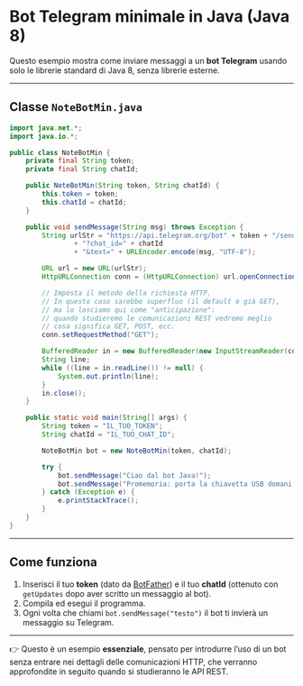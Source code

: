 # Bot Telegram minimale in Java (Java 8)

Questo esempio mostra come inviare messaggi a un **bot Telegram** usando solo le librerie standard di Java 8, senza librerie esterne.

---

## Classe `NoteBotMin.java`

```java
import java.net.*;
import java.io.*;

public class NoteBotMin {
    private final String token;
    private final String chatId;

    public NoteBotMin(String token, String chatId) {
        this.token = token;
        this.chatId = chatId;
    }

    public void sendMessage(String msg) throws Exception {
        String urlStr = "https://api.telegram.org/bot" + token + "/sendMessage"
                + "?chat_id=" + chatId
                + "&text=" + URLEncoder.encode(msg, "UTF-8");

        URL url = new URL(urlStr);
        HttpURLConnection conn = (HttpURLConnection) url.openConnection();

        // Imposta il metodo della richiesta HTTP.
        // In questo caso sarebbe superfluo (il default è già GET),
        // ma lo lasciamo qui come "anticipazione":
        // quando studieremo le comunicazioni REST vedremo meglio
        // cosa significa GET, POST, ecc.
        conn.setRequestMethod("GET");

        BufferedReader in = new BufferedReader(new InputStreamReader(conn.getInputStream()));
        String line;
        while ((line = in.readLine()) != null) {
            System.out.println(line);
        }
        in.close();
    }

    public static void main(String[] args) {
        String token = "IL_TUO_TOKEN";
        String chatId = "IL_TUO_CHAT_ID";

        NoteBotMin bot = new NoteBotMin(token, chatId);

        try {
            bot.sendMessage("Ciao dal bot Java!");
            bot.sendMessage("Promemoria: porta la chiavetta USB domani!");
        } catch (Exception e) {
            e.printStackTrace();
        }
    }
}
```

---

## Come funziona

1. Inserisci il tuo **token** (dato da [BotFather](https://core.telegram.org/bots#botfather)) e il tuo **chatId** (ottenuto con `getUpdates` dopo aver scritto un messaggio al bot).  
2. Compila ed esegui il programma.  
3. Ogni volta che chiami `bot.sendMessage("testo")` il bot ti invierà un messaggio su Telegram.  

---

👉 Questo è un esempio **essenziale**, pensato per introdurre l’uso di un bot senza entrare nei dettagli delle comunicazioni HTTP, che verranno approfondite in seguito quando si studieranno le API REST.
